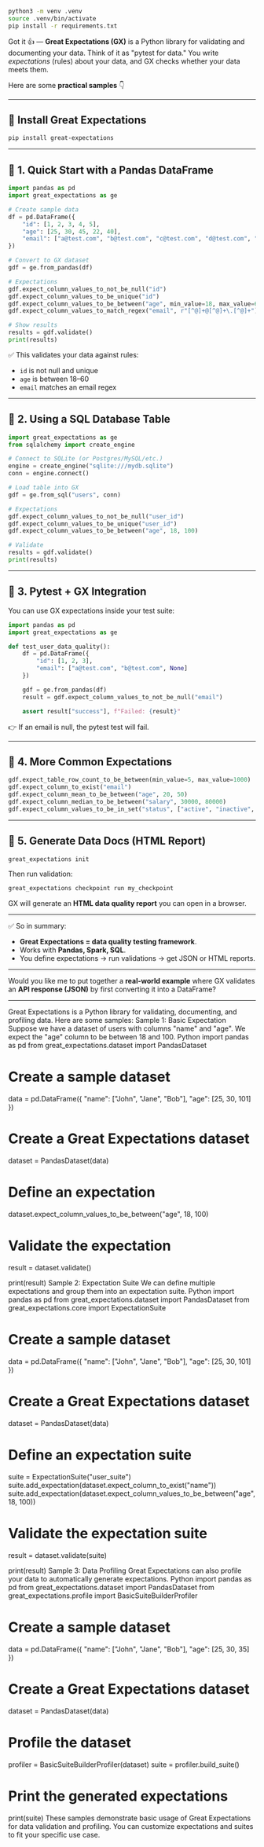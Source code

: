 ```bash
python3 -m venv .venv
source .venv/bin/activate
pip install -r requirements.txt
```

Got it 👍 — **Great Expectations (GX)** is a Python library for validating and documenting your data. Think of it as "pytest for data." You write *expectations* (rules) about your data, and GX checks whether your data meets them.

Here are some **practical samples** 👇

---

## 🔹 Install Great Expectations

```bash
pip install great-expectations
```

---

## 🔹 1. Quick Start with a Pandas DataFrame

```python
import pandas as pd
import great_expectations as ge

# Create sample data
df = pd.DataFrame({
    "id": [1, 2, 3, 4, 5],
    "age": [25, 30, 45, 22, 40],
    "email": ["a@test.com", "b@test.com", "c@test.com", "d@test.com", "e@test.com"]
})

# Convert to GX dataset
gdf = ge.from_pandas(df)

# Expectations
gdf.expect_column_values_to_not_be_null("id")
gdf.expect_column_values_to_be_unique("id")
gdf.expect_column_values_to_be_between("age", min_value=18, max_value=60)
gdf.expect_column_values_to_match_regex("email", r"[^@]+@[^@]+\.[^@]+")

# Show results
results = gdf.validate()
print(results)
```

✅ This validates your data against rules:

* `id` is not null and unique
* `age` is between 18–60
* `email` matches an email regex

---

## 🔹 2. Using a SQL Database Table

```python
import great_expectations as ge
from sqlalchemy import create_engine

# Connect to SQLite (or Postgres/MySQL/etc.)
engine = create_engine("sqlite:///mydb.sqlite")
conn = engine.connect()

# Load table into GX
gdf = ge.from_sql("users", conn)

# Expectations
gdf.expect_column_values_to_not_be_null("user_id")
gdf.expect_column_values_to_be_unique("user_id")
gdf.expect_column_values_to_be_between("age", 18, 100)

# Validate
results = gdf.validate()
print(results)
```

---

## 🔹 3. Pytest + GX Integration

You can use GX expectations inside your test suite:

```python
import pandas as pd
import great_expectations as ge

def test_user_data_quality():
    df = pd.DataFrame({
        "id": [1, 2, 3],
        "email": ["a@test.com", "b@test.com", None]
    })

    gdf = ge.from_pandas(df)
    result = gdf.expect_column_values_to_not_be_null("email")

    assert result["success"], f"Failed: {result}"
```

👉 If an email is null, the pytest test will fail.

---

## 🔹 4. More Common Expectations

```python
gdf.expect_table_row_count_to_be_between(min_value=5, max_value=1000)
gdf.expect_column_to_exist("email")
gdf.expect_column_mean_to_be_between("age", 20, 50)
gdf.expect_column_median_to_be_between("salary", 30000, 80000)
gdf.expect_column_values_to_be_in_set("status", ["active", "inactive", "pending"])
```

---

## 🔹 5. Generate Data Docs (HTML Report)

```bash
great_expectations init
```

Then run validation:

```bash
great_expectations checkpoint run my_checkpoint
```

GX will generate an **HTML data quality report** you can open in a browser.

---

✅ So in summary:

* **Great Expectations = data quality testing framework**.
* Works with **Pandas, Spark, SQL**.
* You define expectations → run validations → get JSON or HTML reports.

---

Would you like me to put together a **real-world example** where GX validates an **API response (JSON)** by first converting it into a DataFrame?

---

Great Expectations is a Python library for validating, documenting, and profiling data. Here are some samples:
Sample 1: Basic Expectation
Suppose we have a dataset of users with columns "name" and "age". We expect the "age" column to be between 18 and 100.
Python
import pandas as pd
from great_expectations.dataset import PandasDataset

# Create a sample dataset
data = pd.DataFrame({
    "name": ["John", "Jane", "Bob"],
    "age": [25, 30, 101]
})

# Create a Great Expectations dataset
dataset = PandasDataset(data)

# Define an expectation
dataset.expect_column_values_to_be_between("age", 18, 100)

# Validate the expectation
result = dataset.validate()

print(result)
Sample 2: Expectation Suite
We can define multiple expectations and group them into an expectation suite.
Python
import pandas as pd
from great_expectations.dataset import PandasDataset
from great_expectations.core import ExpectationSuite

# Create a sample dataset
data = pd.DataFrame({
    "name": ["John", "Jane", "Bob"],
    "age": [25, 30, 101]
})

# Create a Great Expectations dataset
dataset = PandasDataset(data)

# Define an expectation suite
suite = ExpectationSuite("user_suite")
suite.add_expectation(dataset.expect_column_to_exist("name"))
suite.add_expectation(dataset.expect_column_values_to_be_between("age", 18, 100))

# Validate the expectation suite
result = dataset.validate(suite)

print(result)
Sample 3: Data Profiling
Great Expectations can also profile your data to automatically generate expectations.
Python
import pandas as pd
from great_expectations.dataset import PandasDataset
from great_expectations.profile import BasicSuiteBuilderProfiler

# Create a sample dataset
data = pd.DataFrame({
    "name": ["John", "Jane", "Bob"],
    "age": [25, 30, 35]
})

# Create a Great Expectations dataset
dataset = PandasDataset(data)

# Profile the dataset
profiler = BasicSuiteBuilderProfiler(dataset)
suite = profiler.build_suite()

# Print the generated expectations
print(suite)
These samples demonstrate basic usage of Great Expectations for data validation and profiling. You can customize expectations and suites to fit your specific use case.
